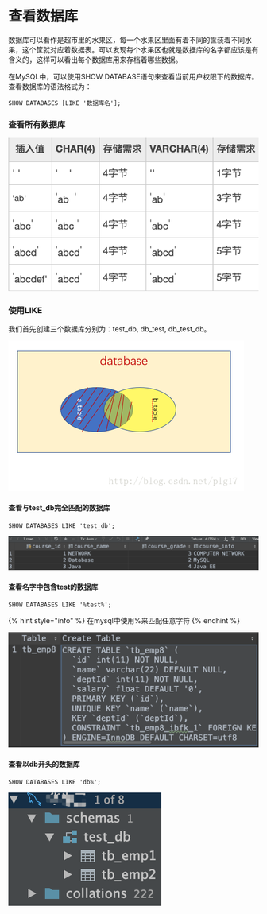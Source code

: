 # 查看数据库

数据库可以看作是超市里的水果区，每一个水果区里面有着不同的筐装着不同水果，这个筐就对应着数据表。可以发现每个水果区也就是数据库的名字都应该是有含义的，这样可以看出每个数据库用来存档着哪些数据。

在MySQL中，可以使用SHOW DATABASE语句来查看当前用户权限下的数据库。查看数据库的语法格式为：

```text
SHOW DATABASES [LIKE '数据库名'];
```

### 查看所有数据库

![](../.gitbook/assets/image%20%2833%29.png)

### 使用LIKE

我们首先创建三个数据库分别为：test\_db, db\_test, db\_test\_db。

![](../.gitbook/assets/image%20%2847%29.png)

#### 查看与test\_db完全匹配的数据库

```text
SHOW DATABASES LIKE 'test_db';
```

![](../.gitbook/assets/image%20%2844%29.png)

#### 查看名字中包含test的数据库

```text
SHOW DATABASES LIKE '%test%';
```

{% hint style="info" %}
在mysql中使用%来匹配任意字符
{% endhint %}

![](../.gitbook/assets/image%20%2846%29.png)

#### 查看以db开头的数据库

```text
SHOW DATABASES LIKE 'db%';
```

![](../.gitbook/assets/image%20%2824%29.png)

